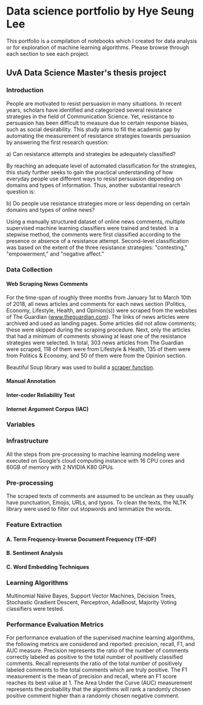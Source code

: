 # Data science portfolio by Hye Seung Lee
This portfolio is a compilation of notebooks which I created for data analysis or for exploration of machine learning algorithms. Please browse through each section to see each project.

## UvA Data Science Master's thesis project

### Introduction

People are motivated to resist persuasion in many situations. In recent years, scholars have identified and categorized several resistance strategies in the field of Communication Science. Yet, resistance to persuasion has been difficult to measure due to certain
response biases, such as social desirability. This study aims to fill the academic gap by automating the measurement of resistance
strategies towards persuasion by answering the first research question:

a) Can resistance attempts and strategies be adequately classified?

By reaching an adequate level of automated classification for the strategies, this study further seeks to gain the practical understanding of how everyday people use different ways to resist persuasion depending on domains and types of information. Thus,
another substantial research question is: 

b) Do people use resistance strategies more or less depending on certain domains and types of online news? 

Using a manually structured dataset of online news comments, multiple supervised machine learning classifiers were trained and tested. In a stepwise method, the comments were first classified according to the presence or absence of a resistance attempt. Second-level classification was based on the extent of the three resistance strategies: "contesting," "empowerment," and "negative affect." 

### Data Collection

#### Web Scraping News Comments

For the time-span of roughly three months from January 1st to March 10th of 2018, all news articles and comments for each news section (Politics, Economy, Lifestyle, Health, and Opinion(s)) were scraped from the websites of The Guardian (www.theguardian.com). The links of news articles were archived and used as landing pages. Some articles did not allow comments; these were skipped during the scraping procedure. Next, only the articles that had a minimum of comments showing at least one of the resistance strategies were selected. In total, 303 news articles from The Guardian were scraped, 118 of them were from Lifestyle & Health, 135 of them were from Politics & Economy, and 50 of them were from the Opinion section.

Beautiful Soup library was used to build a [scraper function](https://github.com/hslee91/portfolio/Notebooks).

#### Manual Annotation

#### Inter-coder Reliability Test

#### Internet Argument Corpus (IAC)

### Variables

### Infrastructure

All the steps from pre-processing to machine learning modeling were executed on Google’s cloud computing instance with 16 CPU cores and 60GB of memory with 2 NVIDIA K80 GPUs.

### Pre-processing

The scraped texts of comments are assumed to be unclean as they usually have punctuation, Emojis, URLs, and typos. To clean the texts, the NLTK library were used to filter out stopwords and lemmatize the words.

### Feature Extraction

#### A. Term Frequency-Inverse Document Frequency (TF-IDF)
#### B. Sentiment Analysis
#### C. Word Embedding Techniques

### Learning Algorithms

Multinomial Naïve Bayes, Support Vector Machines, Decision Trees, Stochastic Gradient Descent, Perceptron, AdaBoost, Majority Voting classifiers were tested.

### Performance Evaluation Metrics

For performance evaluation of the supervised machine learning algorithms, the following metrics are considered and reported: precision,
recall, F1, and AUC measure. Precision represents the ratio of the number of comments correctly labeled as positive to the total number of positively classified comments. Recall represents the ratio of the total number of positively labeled comments to the total comments which are truly positive. The F1 measurement is the mean of precision and recall, where an F1 score reaches its best value at 1. The Area Under the Curve (AUC) measurement represents the probability that the algorithms will rank a randomly chosen positive comment higher than a randomly chosen negative comment.


